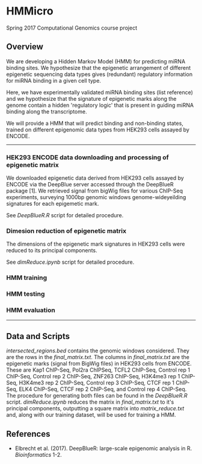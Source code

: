 # HMMicro
Spring 2017 Computational Genomics course project

## Overview

We are developing a Hidden Markov Model (HMM) for predicting miRNA binding sites. We hypothesize that the epigenetic arrangement of different epigenetic sequencing data types gives (redundant) regulatory information for miRNA binding in a given cell type.

Here, we have experimentally validated miRNA binding sites (list reference) and we hypothesize that the signature of epigenetic marks along the genome contain a hidden 'regulatory logic' that is present in guiding miRNA binding along the transcriptome. 

We will provide a HMM that will predict binding and non-binding states, trained on different epigenomic data types from HEK293 cells assayed by ENCODE. 

**************************************************
### HEK293 ENCODE data downloading and processing of epigenetic matrix

We downloaded epigenetic data derived from HEK293 cells assayed by ENCODE via the DeepBlue server accessed through the DeepBlueR package [1]. We retrieved signal from bigWig files for various ChIP-Seq experiments, surveying 1000bp genomic windows genome-wideyeilding signatures for each epigemetic mark. 

See *DeepBlueR.R* script for detailed procedure.

### Dimesion reduction of epigenetic matrix

The dimensions of the epigenetic mark signatures in HEK293 cells were reduced to its principal components.

See *dimReduce.ipynb* script for detailed procedure.

### HMM training

### HMM testing

### HMM evaluation
**************************************************
## Data and Scripts

*intersected_regions.bed* contains the genomic windows considered. They are the rows in the *final_matrix.txt*. The columns in *final_matrix.txt* are the epigenetic marks (signal from BigWig files) in HEK293 cells from ENCODE. These are Kap1 ChIP-Seq, Pol2ra ChIPSeq, TCFL2 ChIP-Seq, Control rep 1 ChIP-Seq, Control rep 2 ChIP-Seq, ZNF263 ChIP-Seq, H3K4me3 rep 1 ChIP-Seq, H3K4me3 rep 2 ChIP-Seq, Control rep 3 ChIP-Seq, CTCF rep 1 ChIP-Seq, ELK4 ChIP-Seq, CTCF rep 2 ChIP-Seq, and Control rep 4 ChIP-Seq. The procedure for generating both files can be found in the *DeepBlueR.R* script. *dimReduce.ipynb* reduces the matrix in *final_matrix.txt* to it's principal components, outputting a square matrix into *matrix_reduce.txt* and, along with our training dataset, will be used for training a HMM. 

## References

* Elbrecht et al. (2017). DeepBlueR: large-scale epigenomic analysis in R. *Bioinformatics* 1-2. 
